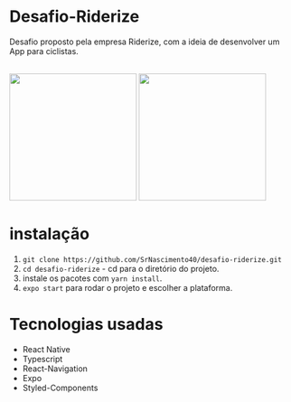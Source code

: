 # Desafio-Riderize

Desafio proposto pela empresa Riderize, com a ideia de desenvolver um App para ciclistas.

<br>
<div style='display=flex;'>
  <img src="https://user-images.githubusercontent.com/65576111/190499051-61a06de7-660f-4e72-bff9-bafb9c2aed61.jpg" style='width: 225px'/>
  <img src='https://user-images.githubusercontent.com/65576111/190503214-485e5206-2889-482d-8f1e-1ec7ff8f135b.jpg' style='width: 225px'/>
</div>


# instalação

1) `git clone https://github.com/SrNascimento40/desafio-riderize.git`
2) `cd desafio-riderize` - cd para o diretório do projeto.
3) instale os pacotes com `yarn install`.
4) `expo start` para rodar o projeto e escolher a plataforma.

# Tecnologias usadas

- React Native
- Typescript
- React-Navigation
- Expo
- Styled-Components
